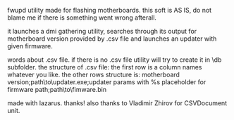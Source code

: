 fwupd utility made for flashing motherboards.
this soft is AS IS, do not blame me if there is something went wrong afterall.

it launches a dmi gathering utility, searches through its output for motherboard version provided by .csv file and launches an updater with given firmware.

words about .csv file. if there is no .csv file utility will try to create it in \db subfolder.
the structure of .csv file:
the first row is a column names whatever you like. 
the other rows structure is:
motherboard version;path\to\updater.exe;updater params with %s placeholder for firmware path;path\to\fimware.bin

made with lazarus. thanks!
also thanks to Vladimir Zhirov for CSVDocument unit.

